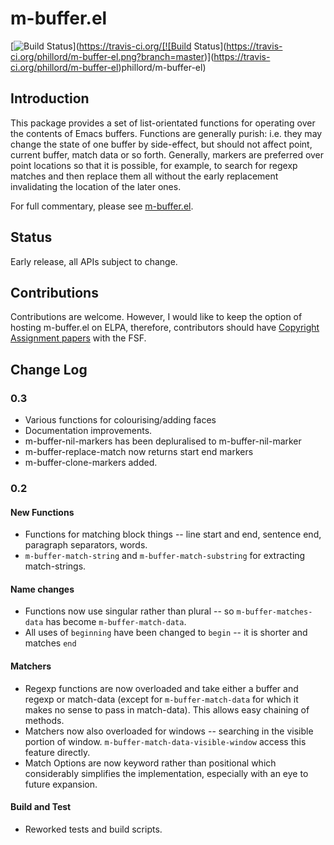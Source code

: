 m-buffer.el
===========
[![Build Status](https://travis-ci.org/phillord/m-buffer-el.png?branch=master)](https://travis-ci.org/[![Build Status](https://travis-ci.org/phillord/m-buffer-el.png?branch=master)](https://travis-ci.org/phillord/m-buffer-el)phillord/m-buffer-el)

## Introduction

This package provides a set of list-orientated functions for operating over
the contents of Emacs buffers. Functions are generally purish: i.e. they may
change the state of one buffer by side-effect, but should not affect point,
current buffer, match data or so forth. Generally, markers are preferred over
point locations so that it is possible, for example, to search for regexp
matches and then replace them all without the early replacement invalidating
the location of the later ones.

For full commentary, please see [m-buffer.el](m-buffer.el).

## Status

Early release, all APIs subject to change.

## Contributions

Contributions are welcome. However, I would like to keep the option of hosting
m-buffer.el on ELPA, therefore, contributors should have
[Copyright Assignment papers](https://www.gnu.org/prep/maintain/html_node/Copyright-Papers.html)
with the FSF.


## Change Log

### 0.3

 - Various functions for colourising/adding faces
 - Documentation improvements.
 - m-buffer-nil-markers has been depluralised to m-buffer-nil-marker
 - m-buffer-replace-match now returns start end markers
 - m-buffer-clone-markers added.
 

### 0.2

#### New Functions
 - Functions for matching block things -- line start and end, sentence end,
   paragraph separators, words.
 - `m-buffer-match-string` and `m-buffer-match-substring` for extracting
   match-strings. 
 

#### Name changes
 - Functions now use singular rather than plural -- so `m-buffer-matches-data`
   has become `m-buffer-match-data`.
 - All uses of `beginning` have been changed to `begin` -- it is shorter and
   matches `end`

#### Matchers
 - Regexp functions are now overloaded and take either a buffer and regexp or
   match-data (except for `m-buffer-match-data` for which it makes no sense to
   pass in match-data). This allows easy chaining of methods.
 - Matchers now also overloaded for windows -- searching in the visible
   portion of window. `m-buffer-match-data-visible-window` access this feature
   directly.
 - Match Options are now keyword rather than positional which considerably
   simplifies the implementation, especially with an eye to future expansion.

#### Build and Test
 - Reworked tests and build scripts.
